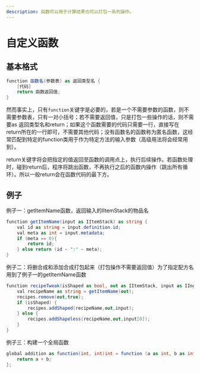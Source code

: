 ```yaml
---
description: 函数可以用于计算结果也可以打包一系列操作。
---
```


# 自定义函数

## 基本格式

```csharp
function 函数名(参数表) as 返回类型名 {
    [代码]
    return 函数返回值;
}
```

然而事实上，只有`function`关键字是必要的，若是一个不需要参数的函数，则不需要参数表，只有一对小括号；若不需要返回值，只是打包一些操作的话，则不需要as 返回类型名和return；如果这个函数需要的代码只需要一行，直接写在return所在的一行即可，不需要其他代码；没有函数名的函数称为匿名函数，这经常匹配到特定的function类用于作为特定方法的输入参数（高级用法将会经常用到）。

return关键字将会把指定的值返回至函数的调用点上，执行后续操作。若函数处理时，碰到return后，程序将跳出函数，不再执行之后的函数内操作（跳出所有循环）。所以一般return会在函数代码的最下方。

## 例子

例子一：getItemName函数，返回输入的IItemStack的物品名

```csharp
function getItemName(input as IItemStack) as string {
    val id as string = input.definition.id;
    val meta as int = input.metadata;
    if (meta == 0){
        return id;
    } else return (id ~ ":" ~ meta);
}
```

例子二：将删合成和添加合成打包起来（打包操作不需要返回值）为了指定配方名用到了例子一的getItemName函数

```csharp
function recipeTweak(isShaped as bool, out as IItemStack, input as IIngredient[][]) {
    val recipeName as string = getItemName(out);
    recipes.remove(out,true);
    if (isShaped) {
        recipes.addShaped(recipeName,out,input);
    } else {
        recipes.addShapeless(recipeName,out,input[0]);
    }
}
```

例子三：构建一个全局函数

```csharp
global addition as function(int, int)int = function (a as int, b as int) as int {
    return a + b;
};
```
